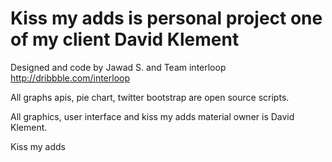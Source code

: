 Kiss my adds is personal project one of my client David Klement 
====

Designed and code by Jawad S. and Team interloop
http://dribbble.com/interloop

All graphs apis, pie chart, twitter bootstrap are open source scripts.

All graphics, user interface and kiss my adds material owner is David Klement.

Kiss my adds
